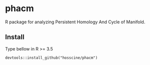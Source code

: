 # phacm
R package for analyzing Persistent Homology And Cycle of Manifold.

## Install
Type bellow in R >= 3.5
```
devtools::install_github("hosscine/phacm")
```
